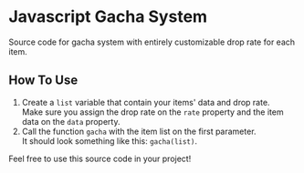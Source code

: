 # Javascript Gacha System

Source code for gacha system with entirely customizable drop rate for each item.

## How To Use

1. Create a `list` variable that contain your items' data and drop rate.  
   Make sure you assign the drop rate on the `rate` property and the item data on the `data` property.
2. Call the function `gacha` with the item list on the first parameter.  
   It should look something like this: `gacha(list)`.

Feel free to use this source code in your project!
